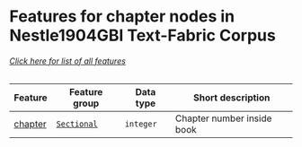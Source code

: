 # Features for chapter nodes in Nestle1904GBI Text-Fabric Corpus
###### [Click here for list of all features](home.md#readme)

Feature | Feature group | Data type | Short description
--- | --- | --- | ---
[chapter](chapter.md#readme) | [`Sectional`](home.md#sectional-features) | `integer` | Chapter number inside book
